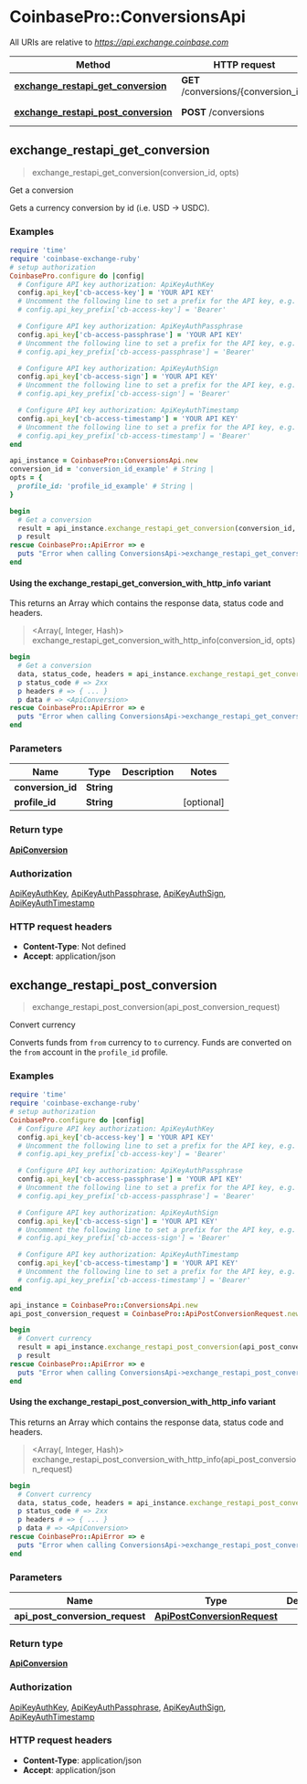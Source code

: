 # CoinbasePro::ConversionsApi

All URIs are relative to *https://api.exchange.coinbase.com*

| Method | HTTP request | Description |
| ------ | ------------ | ----------- |
| [**exchange_restapi_get_conversion**](ConversionsApi.md#exchange_restapi_get_conversion) | **GET** /conversions/{conversion_id} | Get a conversion |
| [**exchange_restapi_post_conversion**](ConversionsApi.md#exchange_restapi_post_conversion) | **POST** /conversions | Convert currency |


## exchange_restapi_get_conversion

> <ApiConversion> exchange_restapi_get_conversion(conversion_id, opts)

Get a conversion

Gets a currency conversion by id (i.e. USD -> USDC).

### Examples

```ruby
require 'time'
require 'coinbase-exchange-ruby'
# setup authorization
CoinbasePro.configure do |config|
  # Configure API key authorization: ApiKeyAuthKey
  config.api_key['cb-access-key'] = 'YOUR API KEY'
  # Uncomment the following line to set a prefix for the API key, e.g. 'Bearer' (defaults to nil)
  # config.api_key_prefix['cb-access-key'] = 'Bearer'

  # Configure API key authorization: ApiKeyAuthPassphrase
  config.api_key['cb-access-passphrase'] = 'YOUR API KEY'
  # Uncomment the following line to set a prefix for the API key, e.g. 'Bearer' (defaults to nil)
  # config.api_key_prefix['cb-access-passphrase'] = 'Bearer'

  # Configure API key authorization: ApiKeyAuthSign
  config.api_key['cb-access-sign'] = 'YOUR API KEY'
  # Uncomment the following line to set a prefix for the API key, e.g. 'Bearer' (defaults to nil)
  # config.api_key_prefix['cb-access-sign'] = 'Bearer'

  # Configure API key authorization: ApiKeyAuthTimestamp
  config.api_key['cb-access-timestamp'] = 'YOUR API KEY'
  # Uncomment the following line to set a prefix for the API key, e.g. 'Bearer' (defaults to nil)
  # config.api_key_prefix['cb-access-timestamp'] = 'Bearer'
end

api_instance = CoinbasePro::ConversionsApi.new
conversion_id = 'conversion_id_example' # String | 
opts = {
  profile_id: 'profile_id_example' # String | 
}

begin
  # Get a conversion
  result = api_instance.exchange_restapi_get_conversion(conversion_id, opts)
  p result
rescue CoinbasePro::ApiError => e
  puts "Error when calling ConversionsApi->exchange_restapi_get_conversion: #{e}"
end
```

#### Using the exchange_restapi_get_conversion_with_http_info variant

This returns an Array which contains the response data, status code and headers.

> <Array(<ApiConversion>, Integer, Hash)> exchange_restapi_get_conversion_with_http_info(conversion_id, opts)

```ruby
begin
  # Get a conversion
  data, status_code, headers = api_instance.exchange_restapi_get_conversion_with_http_info(conversion_id, opts)
  p status_code # => 2xx
  p headers # => { ... }
  p data # => <ApiConversion>
rescue CoinbasePro::ApiError => e
  puts "Error when calling ConversionsApi->exchange_restapi_get_conversion_with_http_info: #{e}"
end
```

### Parameters

| Name | Type | Description | Notes |
| ---- | ---- | ----------- | ----- |
| **conversion_id** | **String** |  |  |
| **profile_id** | **String** |  | [optional] |

### Return type

[**ApiConversion**](ApiConversion.md)

### Authorization

[ApiKeyAuthKey](../README.md#ApiKeyAuthKey), [ApiKeyAuthPassphrase](../README.md#ApiKeyAuthPassphrase), [ApiKeyAuthSign](../README.md#ApiKeyAuthSign), [ApiKeyAuthTimestamp](../README.md#ApiKeyAuthTimestamp)

### HTTP request headers

- **Content-Type**: Not defined
- **Accept**: application/json


## exchange_restapi_post_conversion

> <ApiConversion> exchange_restapi_post_conversion(api_post_conversion_request)

Convert currency

Converts funds from `from` currency to `to` currency. Funds are converted on the `from` account in the `profile_id` profile.

### Examples

```ruby
require 'time'
require 'coinbase-exchange-ruby'
# setup authorization
CoinbasePro.configure do |config|
  # Configure API key authorization: ApiKeyAuthKey
  config.api_key['cb-access-key'] = 'YOUR API KEY'
  # Uncomment the following line to set a prefix for the API key, e.g. 'Bearer' (defaults to nil)
  # config.api_key_prefix['cb-access-key'] = 'Bearer'

  # Configure API key authorization: ApiKeyAuthPassphrase
  config.api_key['cb-access-passphrase'] = 'YOUR API KEY'
  # Uncomment the following line to set a prefix for the API key, e.g. 'Bearer' (defaults to nil)
  # config.api_key_prefix['cb-access-passphrase'] = 'Bearer'

  # Configure API key authorization: ApiKeyAuthSign
  config.api_key['cb-access-sign'] = 'YOUR API KEY'
  # Uncomment the following line to set a prefix for the API key, e.g. 'Bearer' (defaults to nil)
  # config.api_key_prefix['cb-access-sign'] = 'Bearer'

  # Configure API key authorization: ApiKeyAuthTimestamp
  config.api_key['cb-access-timestamp'] = 'YOUR API KEY'
  # Uncomment the following line to set a prefix for the API key, e.g. 'Bearer' (defaults to nil)
  # config.api_key_prefix['cb-access-timestamp'] = 'Bearer'
end

api_instance = CoinbasePro::ConversionsApi.new
api_post_conversion_request = CoinbasePro::ApiPostConversionRequest.new({from: 'from_example', to: 'to_example', amount: 'amount_example'}) # ApiPostConversionRequest | 

begin
  # Convert currency
  result = api_instance.exchange_restapi_post_conversion(api_post_conversion_request)
  p result
rescue CoinbasePro::ApiError => e
  puts "Error when calling ConversionsApi->exchange_restapi_post_conversion: #{e}"
end
```

#### Using the exchange_restapi_post_conversion_with_http_info variant

This returns an Array which contains the response data, status code and headers.

> <Array(<ApiConversion>, Integer, Hash)> exchange_restapi_post_conversion_with_http_info(api_post_conversion_request)

```ruby
begin
  # Convert currency
  data, status_code, headers = api_instance.exchange_restapi_post_conversion_with_http_info(api_post_conversion_request)
  p status_code # => 2xx
  p headers # => { ... }
  p data # => <ApiConversion>
rescue CoinbasePro::ApiError => e
  puts "Error when calling ConversionsApi->exchange_restapi_post_conversion_with_http_info: #{e}"
end
```

### Parameters

| Name | Type | Description | Notes |
| ---- | ---- | ----------- | ----- |
| **api_post_conversion_request** | [**ApiPostConversionRequest**](ApiPostConversionRequest.md) |  |  |

### Return type

[**ApiConversion**](ApiConversion.md)

### Authorization

[ApiKeyAuthKey](../README.md#ApiKeyAuthKey), [ApiKeyAuthPassphrase](../README.md#ApiKeyAuthPassphrase), [ApiKeyAuthSign](../README.md#ApiKeyAuthSign), [ApiKeyAuthTimestamp](../README.md#ApiKeyAuthTimestamp)

### HTTP request headers

- **Content-Type**: application/json
- **Accept**: application/json

